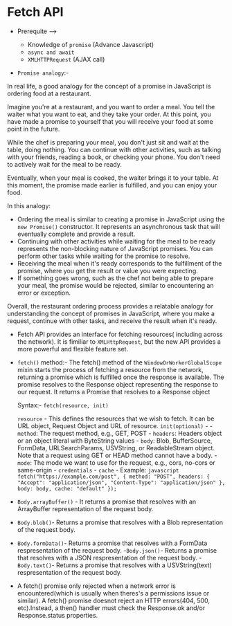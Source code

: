 # Fetch API

- Prerequite -->

  - Knowledge of `promise` (Advance Javascript)
  - `async and await`
  - `XMLHTTPRequest` (AJAX call)

- `Promise analogy`:-

In real life, a good analogy for the concept of a promise in JavaScript is ordering food at a restaurant.

Imagine you're at a restaurant, and you want to order a meal. You tell the waiter what you want to eat, and they take your order. At this point, you have made a promise to yourself that you will receive your food at some point in the future.

While the chef is preparing your meal, you don't just sit and wait at the table, doing nothing. You can continue with other activities, such as talking with your friends, reading a book, or checking your phone. You don't need to actively wait for the meal to be ready.

Eventually, when your meal is cooked, the waiter brings it to your table. At this moment, the promise made earlier is fulfilled, and you can enjoy your food.

In this analogy:

- Ordering the meal is similar to creating a promise in JavaScript using the `new Promise()` constructor. It represents an asynchronous task that will eventually complete and provide a result.
- Continuing with other activities while waiting for the meal to be ready represents the non-blocking nature of JavaScript promises. You can perform other tasks while waiting for the promise to resolve.
- Receiving the meal when it's ready corresponds to the fulfillment of the promise, where you get the result or value you were expecting.
- If something goes wrong, such as the chef not being able to prepare your meal, the promise would be rejected, similar to encountering an error or exception.

Overall, the restaurant ordering process provides a relatable analogy for understanding the concept of promises in JavaScript, where you make a request, continue with other tasks, and receive the result when it's ready.

- Fetch API provides an interface for fetching resources( including across the network). It is fimiliar to `XMLHttpRequest`, but the new API provides a more powerful and flexible feature set.

- `fetch()` method:- The fetch() method of the `WindowOrWorkerGlobalScope` mixin starts the process of fetching a resource from the network, returning a promise which is fulfilled once the response is available. The promise resolves to the Response object representing the response to our request.
  It returns a Promise that resolves to a Response object
  
  Syntax:- `fetch(resource, init)`
  
  `resource` - This defines the resources that we wish to fetch. It can be URL object, Request Object and URL of resource.
  `init(optional)` - - `method`: The request method, e.g., GET, POST - `headers`: Headers object or an object literal with ByteString values - `body`: Blob, BufferSource, FormData, URLSearchParams, USVString, or ReadableStream object. Note that a request using GET or HEAD method cannot have a body. - `mode`: The mode we want to use for the request, e.g., cors, no-cors or same-origin - `credentials` - `cache` - Example:
  `javascript
    fetch("https://example.com/post", {
        method: "POST",
        headers: {
            "Accept": "application/json",
            "Content-Type": "application/json"
        },
        body: body,
        cache: "default"
    });
    `
- `Body.arrayBuffer()` - It returns a promise that resolves with an ArrayBuffer representation of the request body.
- `Body.blob()`- Returns a promise that resolves with a Blob representation of the request body.
- `Body.formData()`- Returns a promise that resolves with a FormData respresentation of the request body. -`Body.json()`- Returns a promise that resolves with a JSON respresentation of the request body. -`Body.text()`- Returns a promise that resolves with a USVString(text) respresentation of the request body.

- A fetch() promise only rejected when a network error is encountered(which is usually when theres's a permissions issue or similar). A fetch() promise doesnot reject an HTTP errors(404, 500, etc).Instead, a then() handler must check the Response.ok and/or Response.status properties.

